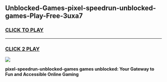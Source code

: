 
## Unblocked-Games-pixel-speedrun-unblocked-games-Play-Free-3uxa7
<h3>
<a href="https://premium76.site?title=pixel-speedrun-unblocked-games&ref=20A">CLICK TO PLAY</a></h3>
<hr>

<h3>
<a href="https://premium76.site?title=pixel-speedrun-unblocked-games&ref=20A">CLICK 2 PLAY</a>
  
</h3>

<a href="https://premium76.site?title=pixel-speedrun-unblocked-games&ref=20A"><img src="https://clearcache.store/games.png"></a>


**pixel-speedrun-unblocked-games games unblocked: Your Gateway to Fun and Accessible Online Gaming**

